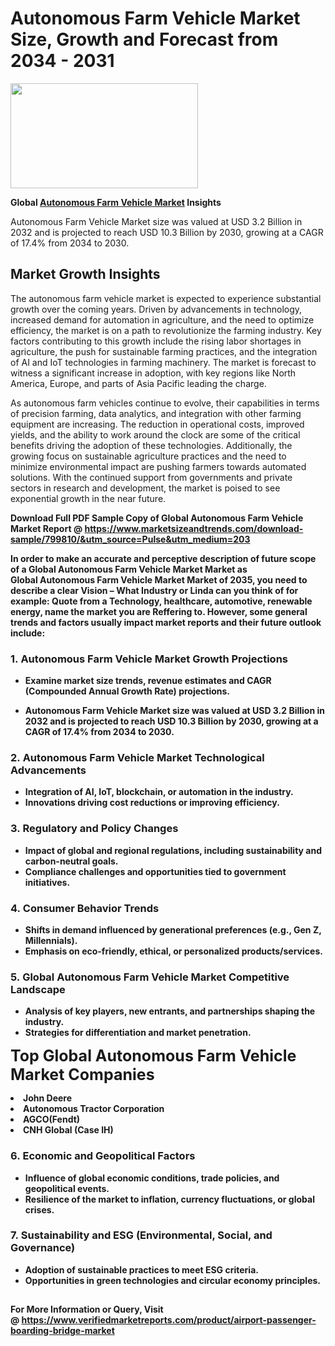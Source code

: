 <H1>Autonomous Farm Vehicle Market Size, Growth and Forecast from 2034 - 2031</H1><img class="aligncenter size-medium wp-image-584254" src="https://thirdeyenews.in/wp-content/uploads/2034/09/Global-Market-Research-300x168.jpeg" alt="" width="300" height="168" /><p><strong>Global&nbsp;<a href="https://www.marketsizeandtrends.com/download-sample/799810/&amp;utm_source=Pulse&amp;utm_medium=203">Autonomous Farm Vehicle Market</a> Insights</strong></p><p>Autonomous Farm Vehicle Market size was valued at USD 3.2 Billion in 2032 and is projected to reach USD 10.3 Billion by 2030, growing at a CAGR of 17.4% from 2034 to 2030.</p><p><h2>Market Growth Insights</h2> <p>The autonomous farm vehicle market is expected to experience substantial growth over the coming years. Driven by advancements in technology, increased demand for automation in agriculture, and the need to optimize efficiency, the market is on a path to revolutionize the farming industry. Key factors contributing to this growth include the rising labor shortages in agriculture, the push for sustainable farming practices, and the integration of AI and IoT technologies in farming machinery. The market is forecast to witness a significant increase in adoption, with key regions like North America, Europe, and parts of Asia Pacific leading the charge.</p> <p><strong></strong></p> <p>As autonomous farm vehicles continue to evolve, their capabilities in terms of precision farming, data analytics, and integration with other farming equipment are increasing. The reduction in operational costs, improved yields, and the ability to work around the clock are some of the critical benefits driving the adoption of these technologies. Additionally, the growing focus on sustainable agriculture practices and the need to minimize environmental impact are pushing farmers towards automated solutions. With the continued support from governments and private sectors in research and development, the market is poised to see exponential growth in the near future.</p> <p><strong></p><p><span class=""><strong>Download Full PDF Sample Copy of Global Autonomous Farm Vehicle Market Report</strong> @ <a href="https://www.marketsizeandtrends.com/download-sample/799810/&amp;utm_source=Pulse&amp;utm_medium=203" target="_blank">https://www.marketsizeandtrends.com/download-sample/799810/&amp;utm_source=Pulse&amp;utm_medium=203</a></span></p><p>In order to make an accurate and perceptive description of future scope of a Global&nbsp;Autonomous Farm Vehicle Market Market as Global&nbsp;Autonomous Farm Vehicle Market Market of 2035, you need to describe a clear Vision &ndash; What Industry or Linda can you think of for example: Quote from a Technology, healthcare, automotive, renewable energy, name the market you are Reffering to. However, some general trends and factors usually impact market reports and their future outlook include:</p><h3>1.&nbsp;<strong>Autonomous Farm Vehicle Market Growth Projections</strong></h3><ul><li>Examine market size trends, revenue estimates and CAGR (Compounded Annual Growth Rate) projections.</li><li><p>Autonomous Farm Vehicle Market size was valued at USD 3.2 Billion in 2032 and is projected to reach USD 10.3 Billion by 2030, growing at a CAGR of 17.4% from 2034 to 2030.</p></li></ul><h3>2.&nbsp;<strong>Autonomous Farm Vehicle Market Technological Advancements</strong></h3><ul><li>Integration of AI, IoT, blockchain, or automation in the industry.</li><li>Innovations driving cost reductions or improving efficiency.</li></ul><h3>3.&nbsp;<strong>Regulatory and Policy Changes</strong></h3><ul><li>Impact of global and regional regulations, including sustainability and carbon-neutral goals.</li><li>Compliance challenges and opportunities tied to government initiatives.</li></ul><h3>4.&nbsp;<strong>Consumer Behavior Trends</strong></h3><ul><li>Shifts in demand influenced by generational preferences (e.g., Gen Z, Millennials).</li><li>Emphasis on eco-friendly, ethical, or personalized products/services.</li></ul><h3>5.&nbsp;<strong>Global Autonomous Farm Vehicle Market Competitive Landscape</strong></h3><ul><li>Analysis of key players, new entrants, and partnerships shaping the industry.</li><li>Strategies for differentiation and market penetration.</li></ul><p data-pm-slice="1 1 []"><span style="color: inherit; font-family: inherit; font-size: 25px;">Top Global Autonomous Farm Vehicle Market Companies</span></p><div class="" data-test-id=""><p><li>John Deere</li><li> Autonomous Tractor Corporation</li><li> AGCO(Fendt)</li><li> CNH Global (Case IH)</li></p></div><h3>6.&nbsp;<strong>Economic and Geopolitical Factors</strong></h3><ul><li>Influence of global economic conditions, trade policies, and geopolitical events.</li><li>Resilience of the market to inflation, currency fluctuations, or global crises.</li></ul><h3>7.&nbsp;<strong>Sustainability and ESG (Environmental, Social, and Governance)</strong></h3><ul><li>Adoption of sustainable practices to meet ESG criteria.</li><li>Opportunities in green technologies and circular economy principles.</li></ul><h2><strong style="font-size: 14px;">For More Information or Query, Visit @&nbsp;</strong><a style="background-color: #ffffff; font-size: 14px;" href="https://www.marketsizeandtrends.com/report/autonomous-farm-vehicle-market/" target="_blank">https://www.verifiedmarketreports.com/product/airport-passenger-boarding-bridge-market</a></h2>
